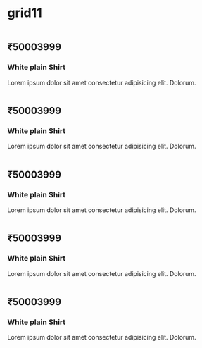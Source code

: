 # grid11
<!doctype html>
<html>
<head>
  <meta charset="UTF-8">
  <meta name="viewport" content="width=device-width, initial-scale=1.0">
  <script src="https://cdn.tailwindcss.com"></script>
</head>
<body>
    <div class=" w-40wh  grid grid-cols-1 gap-2 md:grid-cols-2 lg:grid-cols-5">
        <div class="border-2 border-black rounded-md "><img src="https://plus.unsplash.com/premium_photo-1678218594563-9fe0d16c6838?q=80&w=1887&auto=format&fit=crop&ixlib=rb-4.0.3&ixclass=M3wxMjA3fDB8MHxwaG90by1wYWdlfHx8fGVufDB8fHx8fA%3D%3D" alt=""> <h2 class="font-bold">₹<span>5000</span>3999</h2>
      <h3>White plain Shirt</h3>
      <p>Lorem ipsum dolor sit amet consectetur adipisicing elit. Dolorum.</p></div>
        <div class="border-2 border-black rounded-md "><img src="https://plus.unsplash.com/premium_photo-1678218594563-9fe0d16c6838?q=80&w=1887&auto=format&fit=crop&ixlib=rb-4.0.3&ixclass=M3wxMjA3fDB8MHxwaG90by1wYWdlfHx8fGVufDB8fHx8fA%3D%3D" alt=""> <h2 class="font-bold">₹<span>5000</span>3999</h2>
      <h3>White plain Shirt</h3>
      <p>Lorem ipsum dolor sit amet consectetur adipisicing elit. Dolorum.</p></div>
        <div class="border-2 border-black rounded-md "><img src="https://plus.unsplash.com/premium_photo-1678218594563-9fe0d16c6838?q=80&w=1887&auto=format&fit=crop&ixlib=rb-4.0.3&ixclass=M3wxMjA3fDB8MHxwaG90by1wYWdlfHx8fGVufDB8fHx8fA%3D%3D" alt=""> <h2 class="font-bold">₹<span>5000</span>3999</h2>
      <h3>White plain Shirt</h3>
      <p>Lorem ipsum dolor sit amet consectetur adipisicing elit. Dolorum.</p></div>
        <div class="border-2 border-black rounded-md "><img src="https://plus.unsplash.com/premium_photo-1678218594563-9fe0d16c6838?q=80&w=1887&auto=format&fit=crop&ixlib=rb-4.0.3&ixclass=M3wxMjA3fDB8MHxwaG90by1wYWdlfHx8fGVufDB8fHx8fA%3D%3D" alt=""> <h2 class="font-bold">₹<span>5000</span>3999</h2>
      <h3>White plain Shirt</h3>
      <p>Lorem ipsum dolor sit amet consectetur adipisicing elit. Dolorum.</p></div>
        <div class="border-2 border-black rounded-md "><img src="https://plus.unsplash.com/premium_photo-1678218594563-9fe0d16c6838?q=80&w=1887&auto=format&fit=crop&ixlib=rb-4.0.3&ixclass=M3wxMjA3fDB8MHxwaG90by1wYWdlfHx8fGVufDB8fHx8fA%3D%3D" alt=""> <h2 class="font-bold">₹<span>5000</span>3999</h2>
      <h3>White plain Shirt</h3>
      <p>Lorem ipsum dolor sit amet consectetur adipisicing elit. Dolorum.</p></div>
         </div>
</body>
</html>

